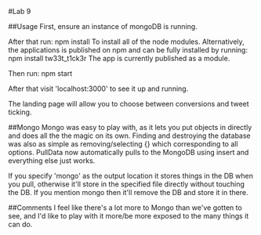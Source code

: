 #Lab 9

##Usage
First, ensure an instance of mongoDB is running.

After that run:
  npm install
To install all of the node modules. Alternatively, the applications is published on npm and can be fully installed by running:
  npm install tw33t_t1ck3r
The app is currently published as a module.

Then run:
  npm start

After that visit 'localhost:3000' to see it up and running.

The landing page will allow you to choose between conversions and tweet ticking.

##Mongo 
Mongo was easy to play with, as it lets you put objects in directly and does all the the magic on its own. Finding and destroying the database was also as simple as removing/selecting {} which corresponding to all options. PullData now automatically pulls to the MongoDB using insert and everything else just works.

If you specify 'mongo' as the output location it stores things in the DB when you pull, otherwise it'll store in the specified file directly without touching the DB. If you mention mongo then it'll remove the DB and store it in there.

##Comments
I feel like there's a lot more to Mongo than we've gotten to see, and I'd like to play with it more/be more exposed to the many things it can do.